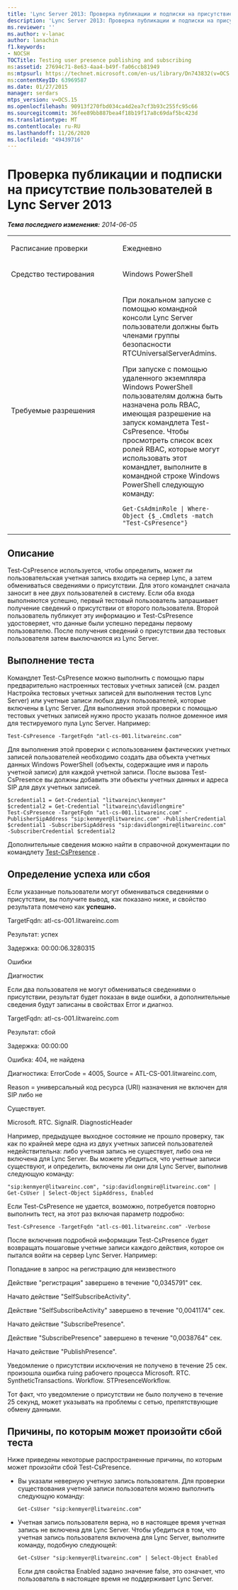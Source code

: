 ```yaml
---
title: 'Lync Server 2013: Проверка публикации и подписки на присутствие пользователей'
description: 'Lync Server 2013: Проверка публикации и подписки на присутствие пользователей.'
ms.reviewer: ''
ms.author: v-lanac
author: lanachin
f1.keywords:
- NOCSH
TOCTitle: Testing user presence publishing and subscribing
ms:assetid: 27694c71-8e63-4aa4-b49f-fa06ccb81949
ms:mtpsurl: https://technet.microsoft.com/en-us/library/Dn743832(v=OCS.15)
ms:contentKeyID: 63969587
ms.date: 01/27/2015
manager: serdars
mtps_version: v=OCS.15
ms.openlocfilehash: 90913f270fbd034ca4d2ea7cf3b93c255fc95c66
ms.sourcegitcommit: 36fee89bb887bea4f18b19f17a8c69daf5bc423d
ms.translationtype: MT
ms.contentlocale: ru-RU
ms.lasthandoff: 11/26/2020
ms.locfileid: "49439716"
---
```

# <a name="testing-user-presence-publishing-and-subscribing-in-lync-server-2013"></a>Проверка публикации и подписки на присутствие пользователей в Lync Server 2013

<div data-xmlns="http://www.w3.org/1999/xhtml">

<div class="topic" data-xmlns="http://www.w3.org/1999/xhtml" data-msxsl="urn:schemas-microsoft-com:xslt" data-cs="https://msdn.microsoft.com/">

<div data-asp="https://msdn2.microsoft.com/asp">



</div>

<div id="mainSection">

<div id="mainBody">

<span> </span>

_**Тема последнего изменения:** 2014-06-05_


<table>
<colgroup>
<col style="width: 50%" />
<col style="width: 50%" />
</colgroup>
<tbody>
<tr class="odd">
<td><p>Расписание проверки</p></td>
<td><p>Ежедневно</p></td>
</tr>
<tr class="even">
<td><p>Средство тестирования</p></td>
<td><p>Windows PowerShell</p></td>
</tr>
<tr class="odd">
<td><p>Требуемые разрешения</p></td>
<td><p>При локальном запуске с помощью командной консоли Lync Server пользователи должны быть членами группы безопасности RTCUniversalServerAdmins.</p>
<p>При запуске с помощью удаленного экземпляра Windows PowerShell пользователям должна быть назначена роль RBAC, имеющая разрешение на запуск командлета Test-CsPresence. Чтобы просмотреть список всех ролей RBAC, которые могут использовать этот командлет, выполните в командной строке Windows PowerShell следующую команду:</p>
<pre><code>Get-CsAdminRole | Where-Object {$_.Cmdlets -match &quot;Test-CsPresence&quot;}</code></pre></td>
</tr>
</tbody>
</table>


<div>

## <a name="description"></a>Описание

Test-CsPresence используется, чтобы определить, может ли пользовательская учетная запись входить на сервер Lync, а затем обмениваться сведениями о присутствии. Для этого командлет сначала заносит в нее двух пользователей в систему. Если оба входа выполняются успешно, первый тестовый пользователь запрашивает получение сведений о присутствии от второго пользователя. Второй пользователь публикует эту информацию и Test-CsPresence удостоверяет, что данные были успешно переданы первому пользователю. После получения сведений о присутствии два тестовых пользователя затем выключаются из Lync Server.

</div>

<div>

## <a name="running-the-test"></a>Выполнение теста

Командлет Test-CsPresence можно выполнить с помощью пары предварительно настроенных тестовых учетных записей (см. раздел Настройка тестовых учетных записей для выполнения тестов Lync Server) или учетные записи любых двух пользователей, которые включены в Lync Server. Для выполнения этой проверки с помощью тестовых учетных записей нужно просто указать полное доменное имя для тестируемого пула Lync Server. Например:

    Test-CsPresence -TargetFqdn "atl-cs-001.litwareinc.com"

Для выполнения этой проверки с использованием фактических учетных записей пользователей необходимо создать два объекта учетных данных Windows PowerShell (объекты, содержащие имя и пароль учетной записи) для каждой учетной записи. После вызова Test-CsPresence вы должны добавить эти объекты учетных данных и адреса SIP для двух учетных записей.

    $credential1 = Get-Credential "litwareinc\kenmyer"
    $credential2 = Get-Credential "litwareinc\davidlongmire"
    Test-CsPresence -TargetFqdn "atl-cs-001.litwareinc.com" -PublisherSipAddress "sip:kenmyer@litwareinc.com" -PublisherCredential $credential1 -SubscriberSipAddress "sip:davidlongmire@litwareinc.com" -SubscriberCredential $credential2

Дополнительные сведения можно найти в справочной документации по командлету [Test-CsPresence](https://docs.microsoft.com/powershell/module/skype/Test-CsPresence) .

</div>

<div>

## <a name="determining-success-or-failure"></a>Определение успеха или сбоя

Если указанные пользователи могут обмениваться сведениями о присутствии, вы получите вывод, как показано ниже, и свойство результата помечено как **успешно.**

TargetFqdn: atl-cs-001.litwareinc.com

Результат: успех

Задержка: 00:00:06.3280315

Ошибки

Диагностик

Если два пользователя не могут обмениваться сведениями о присутствии, результат будет показан в виде ошибки, а дополнительные сведения будут записаны в свойствах Error и диагноз.

TargetFqdn: atl-cs-001.litwareinc.com

Результат: сбой

Задержка: 00:00:00

Ошибка: 404, не найдена

Диагностика: ErrorCode = 4005, Source = ATL-CS-001.litwareinc.com,

Reason = универсальный код ресурса (URI) назначения не включен для SIP либо не

Существует.

Microsoft. RTC. SignalR. DiagnosticHeader

Например, предыдущее выходное состояние не прошло проверку, так как по крайней мере одна из двух учетных записей пользователей недействительна: либо учетная запись не существует, либо она не включена для Lync Server. Вы можете убедиться, что учетные записи существуют, и определить, включены ли они для Lync Server, выполнив следующую команду:

    "sip:kenmyer@litwareinc.com", "sip:davidlongmire@litwareinc.com" | Get-CsUser | Select-Object SipAddress, Enabled

Если Test-CsPresence не удается, возможно, потребуется повторно выполнить тест, на этот раз включая параметр подробно:

    Test-CsPresence -TargetFqdn "atl-cs-001.litwareinc.com" -Verbose

После включения подробной информации Test-CsPresence будет возвращать пошаговые учетные записи каждого действия, которое он пытался войти на сервер Lync Server. Например:

Попадание в запрос на регистрацию для неизвестного

Действие "регистрация" завершено в течение "0,0345791" сек.

Начато действие "SelfSubscribeActivity".

Действие "SelfSubscribeActivity" завершено в течение "0,0041174" сек.

Начато действие "SubscribePresence".

Действие "SubscribePresence" завершено в течение "0,0038764" сек.

Начато действие "PublishPresence".

Уведомление о присутствии исключения не получено в течение 25 сек. произошла ошибка ruing рабочего процесса Microsoft. RTC. SyntheticTransactions. Workflow. STPresenceWorkflow.

Тот факт, что уведомление о присутствии не было получено в течение 25 секунд, может указывать на проблемы с сетью, препятствующие обмену данными.

</div>

<div>

## <a name="reasons-why-the-test-might-have-failed"></a>Причины, по которым может произойти сбой теста

Ниже приведены некоторые распространенные причины, по которым может произойти сбой Test-CsPresence.

  - Вы указали неверную учетную запись пользователя. Для проверки существования учетной записи пользователя можно выполнить следующую команду:
    
        Get-CsUser "sip:kenmyer@litwareinc.com"

  - Учетная запись пользователя верна, но в настоящее время учетная запись не включена для Lync Server. Чтобы убедиться в том, что учетная запись пользователя включена для Lync Server, выполните команду, подобную следующей:
    
        Get-CsUser "sip:kenmyer@litwareinc.com" | Select-Object Enabled
    
    Если для свойства Enabled задано значение false, это означает, что пользователь в настоящее время не поддерживает Lync Server.

</div>

</div>

<span> </span>

</div>

</div>

</div>

